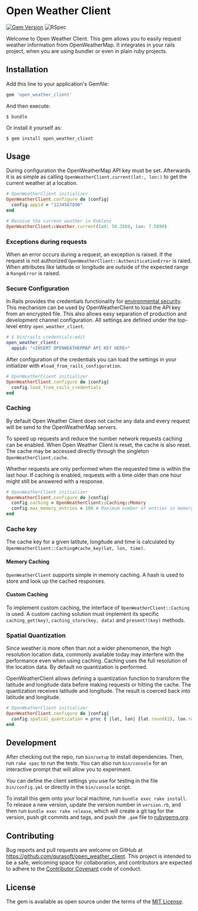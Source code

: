 # Open Weather Client

[![Gem Version](https://badge.fury.io/rb/open_weather_client.svg)](https://badge.fury.io/rb/open_weather_client)
![RSpec](https://github.com/qurasoft/open_weather_client/actions/workflows/ruby.yml/badge.svg)

Welcome to Open Weather Client.
This gem allows you to easily request weather information from OpenWeatherMap.
It integrates in your rails project, when you are using bundler or even in plain ruby projects.

## Installation

Add this line to your application's Gemfile:

```ruby
gem 'open_weather_client'
```

And then execute:

    $ bundle

Or install it yourself as:

    $ gem install open_weather_client

## Usage
During configuration the OpenWeatherMap API key must be set. Afterwards it is as simple as calling `OpenWeatherClient.current(lat:, lon:)` to get the current weather at a location.

```ruby
# OpenWeatherClient initializer
OpenWeatherClient.configure do |config|
  config.appid = "1234567890"
end

# Receive the current weather in Koblenz
OpenWeatherClient::Weather.current(lat: 50.3569, lon: 7.5890)
```

### Exceptions during requests
When an error occurs during a request, an exception is raised.
If the request is not authorized `OpenWeatherClient::AutheniticationError` is raied.
When attributes like latitude or longitude are outside of the expected range a `RangeError` is raised.

### Secure Configuration
In Rails provides the credentials functionality for [environmental security](https://edgeguides.rubyonrails.org/security.html#environmental-security). This mechanism can be used by OpenWeatherClient to load the API key from an encrypted file. This also allows easy separation of production and development channel configuration.
All settings are defined under the top-level entry `open_weather_client`.
```yaml
# $ bin/rails credentials:edit
open_weather_client:
  appid: "<INSERT OPENWEATHERMAP API KEY HERE>"
```

After configuration of the credentials you can load the settings in your initializer with `#load_from_rails_configuration`.

```ruby
# OpenWeatherClient initializer
OpenWeatherClient.configure do |config|
  config.load_from_rails_credentials
end
```

### Caching
By default Open Weather Client does not cache any data and every request will be send to the OpenWeatherMap servers.

To speed up requests and reduce the number network requests caching can be enabled.
When Open Weather Client is reset, the cache is also reset.
The cache may be accessed directly through the singleton `OpenWeatherClient.cache`.

Whether requests are only performed when the requested time is within the last hour.
If caching is enabled, requests with a time older than one hour might still be answered with a response.

```ruby
# OpenWeatherClient initializer
OpenWeatherClient.configure do |config|
  config.caching = OpenWeatherClient::Caching::Memory
  config.max_memory_entries = 100 # Maximum number of entries in memory cache
end
```

### Cache key
The cache key for a given latitute, longitude and time is calculated by `OpenWeatherClient::Caching#cache_key(lat, lon, time)`.

#### Memory Caching
`OpenWeatherClient` supports simple in memory caching.
A hash is used to store and look up the cached responses.

#### Custom Caching
To implement custom caching, the interface of `OpenWeatherClient::Caching` is used.
A custom caching solution must implement its specific `caching_get(key)`, `caching_store(key, data)` and `present?(key)` methods.

### Spatial Quantization
Since weather is more often than not a wider phenomenon, the high resolution location data, commonly available today may interfere with the performance even when using caching.
Caching uses the full resolution of the location data.
By default no quantization is performed.

OpenWeatherClient allows defining a quantization function to transform the latitude and longitude data before making requests or hitting the cache.
The quantization receives latitude and longitude.
The result is coerced back into latitude and longitude.

```ruby
# OpenWeatherClient initializer
OpenWeatherClient.configure do |config|
  config.spatial_quantization = proc { |lat, lon| [lat.round(2), lon.round(2)] }
end
```

## Development

After checking out the repo, run `bin/setup` to install dependencies. Then, run `rake spec` to run the tests. You can also run `bin/console` for an interactive prompt that will allow you to experiment.

You can define the client settings you use for testing in the file `bin/config.yml` or directly in the `bin/console` script.

To install this gem onto your local machine, run `bundle exec rake install`. To release a new version, update the version number in `version.rb`, and then run `bundle exec rake release`, which will create a git tag for the version, push git commits and tags, and push the `.gem` file to [rubygems.org](https://rubygems.org).

## Contributing

Bug reports and pull requests are welcome on GitHub at https://github.com/qurasoft/open_weather_client. This project is intended to be a safe, welcoming space for collaboration, and contributors are expected to adhere to the [Contributor Covenant](http://contributor-covenant.org) code of conduct.

## License

The gem is available as open source under the terms of the [MIT License](https://opensource.org/licenses/MIT).
